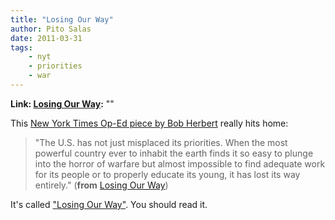 ```yaml
---
title: "Losing Our Way"
author: Pito Salas
date: 2011-03-31
tags:
    - nyt
    - priorities
    - war
---
```


**Link: [Losing Our Way](None):** ""

This [New York Times Op-Ed piece by Bob
Herbert](<http://www.nytimes.com/2011/03/26/opinion/26herbert.html?_r=1&ref=bobherbert>)
really hits home:

> "The U.S. has not just misplaced its priorities. When the most powerful
> country ever to inhabit the earth finds it so easy to plunge into the horror
> of warfare but almost impossible to find adequate work for its people or to
> properly educate its young, it has lost its way entirely." (**from** [Losing
> Our
> Way](<http://www.nytimes.com/2011/03/26/opinion/26herbert.html?_r=1&ref=bobherbert>))

It's called ["Losing Our
Way"](<http://www.nytimes.com/2011/03/26/opinion/26herbert.html?_r=1&ref=bobherbert>).
You should read it.


